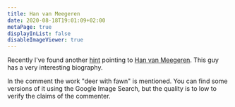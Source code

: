 ```yaml
---
title: Han van Meegeren
date: 2020-08-18T19:01:09+02:00
metaPage: true
displayInList: false
disableImageViewer: true
---
```


Recently I've found another [hint](/post/a-clue-from-the-old-blog) pointing to [Han van Meegeren](https://en.wikipedia.org/wiki/Han_van_Meegeren). This guy has a very interesting biography.

In the comment the work "deer with fawn" is mentioned. You can find some versions of it using the Google Image Search, but the quality is to low to verify the claims of the commenter.
